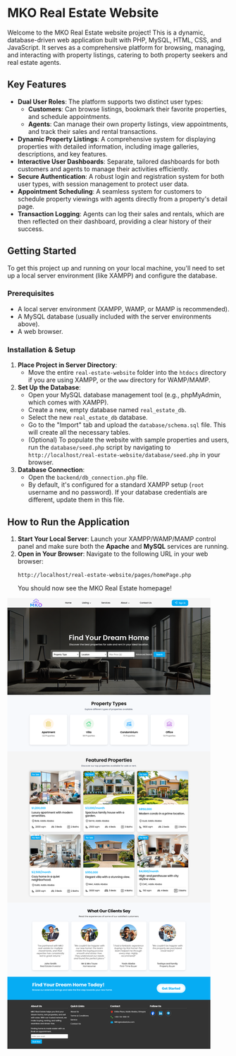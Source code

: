 # MKO Real Estate Website

Welcome to the MKO Real Estate website project! This is a dynamic, database-driven web application built with PHP, MySQL, HTML, CSS, and JavaScript. It serves as a comprehensive platform for browsing, managing, and interacting with property listings, catering to both property seekers and real estate agents.

## Key Features

* **Dual User Roles**: The platform supports two distinct user types:
    * **Customers**: Can browse listings, bookmark their favorite properties, and schedule appointments.
    * **Agents**: Can manage their own property listings, view appointments, and track their sales and rental transactions.
* **Dynamic Property Listings**: A comprehensive system for displaying properties with detailed information, including image galleries, descriptions, and key features.
* **Interactive User Dashboards**: Separate, tailored dashboards for both customers and agents to manage their activities efficiently.
* **Secure Authentication**: A robust login and registration system for both user types, with session management to protect user data.
* **Appointment Scheduling**: A seamless system for customers to schedule property viewings with agents directly from a property's detail page.
* **Transaction Logging**: Agents can log their sales and rentals, which are then reflected on their dashboard, providing a clear history of their success.

## Getting Started

To get this project up and running on your local machine, you'll need to set up a local server environment (like XAMPP) and configure the database.

### Prerequisites

* A local server environment (XAMPP, WAMP, or MAMP is recommended).
* A MySQL database (usually included with the server environments above).
* A web browser.

### Installation & Setup

1.  **Place Project in Server Directory**:
    * Move the entire `real-estate-website` folder into the `htdocs` directory if you are using XAMPP, or the `www` directory for WAMP/MAMP.
2.  **Set Up the Database**:
    * Open your MySQL database management tool (e.g., phpMyAdmin, which comes with XAMPP).
    * Create a new, empty database named `real_estate_db`.
    * Select the new `real_estate_db` database.
    * Go to the "Import" tab and upload the `database/schema.sql` file. This will create all the necessary tables.
    * (Optional) To populate the website with sample properties and users, run the `database/seed.php` script by navigating to `http://localhost/real-estate-website/database/seed.php` in your browser.
3.  **Database Connection**:
    * Open the `backend/db_connection.php` file.
    * By default, it's configured for a standard XAMPP setup (`root` username and no password). If your database credentials are different, update them in this file.

## How to Run the Application

1.  **Start Your Local Server**: Launch your XAMPP/WAMP/MAMP control panel and make sure both the **Apache** and **MySQL** services are running.
2.  **Open in Your Browser**: Navigate to the following URL in your web browser:
    ```
    http://localhost/real-estate-website/pages/homePage.php
    ```
    You should now see the MKO Real Estate homepage!

![This is the home page](./README_MEDIA/Home%20Page.png)